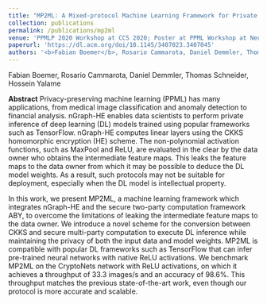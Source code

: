 ```yaml
---
title: "MP2ML: A Mixed-protocol Machine Learning Framework for Private Inference (Extended Abstract)"
collection: publications
permalink: /publications/mp2ml
venue: 'PPMLP 2020 Workshop at CCS 2020; Poster at PPML Workshop at NeurIPS 2020'
paperurl: 'https://dl.acm.org/doi/10.1145/3407023.3407045'
authors: '<b>Fabian Boemer</b>, Rosario Cammarota, Daniel Demmler, Thomas Schneider, Hossein Yalame'
---
```


Fabian Boemer, Rosario Cammarota, Daniel Demmler, Thomas Schneider, Hossein Yalame


**Abstract**
Privacy-preserving machine learning (PPML) has many applications, from medical image classification and anomaly detection to financial analysis. nGraph-HE enables data scientists to perform private inference of deep learning (DL) models trained using popular frameworks such as TensorFlow. nGraph-HE computes linear layers using the CKKS homomorphic encryption (HE) scheme. The non-polynomial activation functions, such as MaxPool and ReLU, are evaluated in the clear by the data owner who obtains the intermediate feature maps. This leaks the feature maps to the data owner from which it may be possible to deduce the DL model weights. As a result, such protocols may not be suitable for deployment, especially when the DL model is intellectual property.

In this work, we present MP2ML, a machine learning framework which integrates nGraph-HE and the secure two-party computation framework ABY, to overcome the limitations of leaking the intermediate feature maps to the data owner. We introduce a novel scheme for the conversion between CKKS and secure multi-party computation to execute DL inference while maintaining the privacy of both the input data and model weights. MP2ML is compatible with popular DL frameworks such as TensorFlow that can infer pre-trained neural networks with native ReLU activations. We benchmark MP2ML on the CryptoNets network with ReLU activations, on which it achieves a throughput of 33.3 images/s and an accuracy of 98.6%. This throughput matches the previous state-of-the-art work, even though our protocol is more accurate and scalable.
